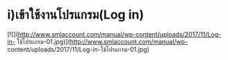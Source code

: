 # i)เข้าใช้งานโปรแกรม(Log in)

[![](http://www.smlaccount.com/manual/wp-content/uploads/2017/11/Log-in-
ใช้โปรแกรม-01.jpg)](http://www.smlaccount.com/manual/wp-
content/uploads/2017/11/Log-in-ใช้โปรแกรม-01.jpg)

